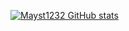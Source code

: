 [![Mayst1232 GitHub stats](https://github-readme-stats.vercel.app/api?username=Mayst1232)](https://github.com/Mayst1232/github-readme-stats)

<!--
**Mayst1232/Mayst1232** is a ✨ _special_ ✨ repository because its `README.md` (this file) appears on your GitHub profile.

Here are some ideas to get you started:

- 🔭 I’m currently working on ...
- 🌱 I’m currently learning ...
- 👯 I’m looking to collaborate on ...
- 🤔 I’m looking for help with ...
- 💬 Ask me about ...
- 📫 How to reach me: ...
- 😄 Pronouns: ...
- ⚡ Fun fact: ...
-->

